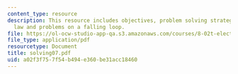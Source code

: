 ```yaml
---
content_type: resource
description: This resource includes objectives, problem solving strategy for faraday's
  law and problems on a falling loop.
file: https://ol-ocw-studio-app-qa.s3.amazonaws.com/courses/8-02t-electricity-and-magnetism-spring-2005/a02f3f757f54b494e360be31acc18460_solving07.pdf
file_type: application/pdf
resourcetype: Document
title: solving07.pdf
uid: a02f3f75-7f54-b494-e360-be31acc18460
---
```

